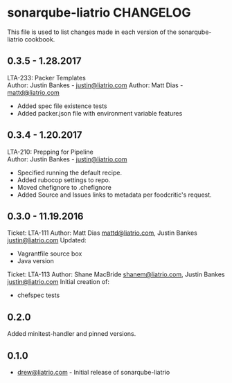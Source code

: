 sonarqube-liatrio CHANGELOG
=========================
This file is used to list changes made in each version of the sonarqube-liatrio cookbook.

0.3.5 - 1.28.2017
-----
LTA-233: Packer Templates  
Author: Justin Bankes - justin@liatrio.com
Author: Matt Dias - mattd@liatrio.com
- Added spec file existence tests
- Added packer.json file with environment variable features

0.3.4 - 1.20.2017
-----
LTA-210: Prepping for Pipeline  
Author: Justin Bankes - justin@liatrio.com
- Specified running the default recipe.
- Added rubocop settings to repo.
- Moved chefignore to .chefignore
- Added Source and Issues links to metadata per foodcritic's request.

0.3.0 - 11.19.2016
-----
Ticket: LTA-111
Author: Matt Dias <mattd@liatrio.com>, Justin Bankes <justin@liatrio.com>
Updated:
- Vagrantfile source box
- Java version

Ticket: LTA-113
Author: Shane MacBride <shanem@liatrio.com>, Justin Bankes <justin@liatrio.com>
Initial creation of:
- chefspec tests

0.2.0
-----
Added minitest-handler and pinned versions.

0.1.0
-----
- drew@liatrio.com - Initial release of sonarqube-liatrio
